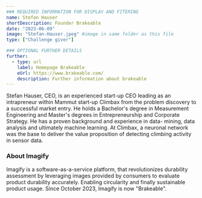 ```yaml
---
### REQUIRED INFORMATION FOR DISPLAY AND FITERING
name: Stefan Hauser
shortDescription: Founder Brakeable
date: "2023-06-09"
image: "Stefan-Hauser.jpeg" #image in same folder as this file
type: ["Challenge giver"]

### OPTIONAL FURTHER DETAILS
further:
  - type: url
    label: Homepage Brakeable
    eUrl: https://www.brakeable.com/
    description: Further information about brakeable 
---
```


Stefan Hauser, CEO, is an experienced start-up CEO leading as an intrapreneur within Mammut start-up Climbax from the problem discovery to a successful market entry. He holds a Bachelor's degree in Measurement Engineering and Master's degrees in Entrepreneurship and Corporate Strategy.
He has a proven background and experience in data- mining, data analysis and ultimately machine learning. At Climbax, a neuronal network was the base to deliver the value proposition of detecting climbing activity in sensor data.

### About Imagify

Imagify is a software-as-a-service platform, that revolutionizes durability assessment by leveraging images provided by consumers to evaluate product durability accurately. Enabling circularity and finally sustainable product usage. Since October 2023, Imagify is now "Brakeable". 
